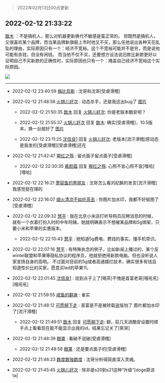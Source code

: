 > 2022年02月13日00点更新
<link rel="stylesheet" href="https://cdn.jsdelivr.net/gh/taotie6/sampleJSON@main/css/photo_show.css">
<meta name="referrer" content="no-referrer" />


 ## 2022-02-12 21:33:22 

 [㪚木](https://www.coolapk.com/feed/33503923?shareKey=YTA1OWUwOTc5YTdkNjIwN2JkNjQ~) ：不是搞机人，那么对机器更新换代不敏感是蛮正常的。
但既然是搞机人，又很喜欢某个品牌，而当某品牌新旗舰上市时他又不买，那么任他说出各种天花乱坠的理由，实际原因只有一个：经济不宽裕。这个不宽裕可能并不是穷，而是说他可能有余钱，但没有闲钱。
而当他不仅不买<!--break-->，还要想方设法说旧款比新款更好以证明自己不买新款的正确性时，实际原因也只有一个：掩盖自己经济不宽裕这个实际原因。 

<div class="album">
<img class="img-item" src="http://image.coolapk.com/feed/2022/0212/21/1081091_6b8f43b0_2802_1242_562@665x596.jpeg" />
</div>

 ------- 

- 2022-02-12 23:40:59 [梅比烏斯](uid=1084102) : 沈哥和沈哥[受虐滑稽] 

- 2022-02-12 21:48:56 [火锅儿好次](uid=2242533) : 动态杀手，还是我这出bug了 [图片](http://image.coolapk.com/feed/2022/0212/21/2242533_03a62923_3736_2657_825@1080x2400.jpeg)

    - 2022-02-12 21:50:35 [㪚木](uid=1081091) 回复 [火锅儿好次](uid=2242533): 你是老版本酷安吧？ 

    - 2022-02-12 21:55:37 [火锅儿好次](uid=2242533) 回复 [㪚木](uid=1081091): 确实[受虐滑稽]，10.5版本，换一台就好了 [图片](http://image.coolapk.com/feed/2022/0212/21/2242533_f836220b_4136_3686_885@1920x1792.jpeg)

    - 2022-02-12 23:11:25 [沈信良1](uid=3130347) 回复 [火锅儿好次](uid=2242533): 老版本[流汗滑稽]原动态是我发的[受虐滑稽][受虐滑稽]还在 

- 2022-02-12 21:42:47 [猩红之殇](uid=803648) : 留点面子留点面子[受虐滑稽] 

    - 2022-02-12 22:30:35 [慕颜霜](uid=3801065) 回复 [猩红之殇](uid=803648): 心照不宣心照不宣[嘿哈][嘿哈] 

- 2022-02-12 22:16:21 [萧容鱼的男朋友](uid=2377889) : 沈哥怎么看刘纪鹏的发言[流汗滑稽]我感觉挺在理的 

- 2022-02-12 22:16:07 [烟火清凉不如吃茶去](uid=4279524) : 你图片加水印，我都不好偷图了[受虐滑稽] 

- 2022-02-12 22:09:32 [慧平](uid=1466942) : 我在北京小米店打听导购员应聘消息的时候，就有一个衣着打扮入时的中年阿姨，她就明确表示不想被某品牌和5g绑架，只要小米和苹果的实惠版本。 

    - 2022-02-12 22:10:43 [慧平](uid=1466942) : 她知道5g费电、费钱的事实。懂手机常识。 

- 2022-02-12 22:07:16 [慧平](uid=1466942) : 有特殊执念的例子，比如新闻上播过的，某个反wintel联盟和苹果等隐私协议的程序员，他就拒绝用新款电脑。但也没听说人家宣扬自身的高明。
不过面对目前的5g或者高通摆烂技术，确实很多有钱且知道性价比的买家，愿意买led的苹果11。 

- 2022-02-12 22:01:45 [沈信良1](uid=3130347) : 说到点子上了[喝茶]不愧是首富老哥[哦吼吼][哦吼吼] 

- 2022-02-12 21:59:55 [咸鱼的翻身](uid=3945270) : 雀实 

- 2022-02-12 21:48:12 [可愿柳下走](uid=1820913) : 首富是不是被转载盗版怕了 图片都加水印了[流汗滑稽] 

    - 2022-02-12 21:49:51 [㪚木](uid=1081091) 回复 [可愿柳下走](uid=1820913): 额，前几天进酷安设置时顺手点上看看现在能不能显示出我的id，结果忘记关了[笑哭] 

- 2022-02-12 21:48:39 [眼罩](uid=673524) : 看破不说破[受虐滑稽] 

    - 2022-02-12 21:48:58 [眼罩](uid=673524) : 还是要点面子的[受虐滑稽] 

- 2022-02-12 21:46:23 [数度数独数度](uid=1649918) : 沈哥分析得简直深入灵魂。 

- 2022-02-12 21:45:45 [火锅儿好次](uid=2242533) : 除非是s20到s21这种“升级”[doge原谅ta] 


